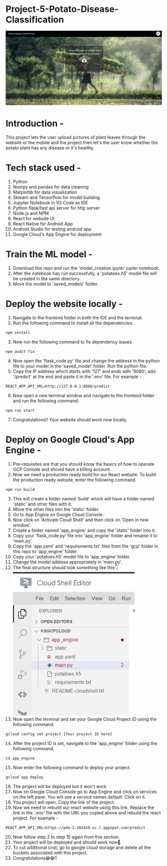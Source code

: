 # Project-5-Potato-Disease-Classification
![](picture.png)

# Introduction - 
This project lets the user upload pictures of plant leaves through the website or the mobile and the project then let's the user know whether the potato plant has any disease or it's healthy.

# Tech stack used - 
1. Python
2. Numpy and pandas for data cleaning
3. Matplotlib for data visualization
4. Sklearn and Tensorflow for model building
5. Jupyter Notebook in VS Code as IDE
6. Python flask/fast api server for http server
7. Node.js and NPM
8. React for website UI
9. React Native for Android App
10. Android Studio for testing android app
11. Google Cloud's App Engine for deployment

# Train the ML model - 
1. Download this repo and run the 'model_creation.ipynb' jupter notebook.
2. After the notebook has run successfully, a 'potatoes.h5' model file will be created in the same directory.
3. Move the model to 'saved_models' folder.

# Deploy the website locally - 
1. Navigate to the frontend folder in both the IDE and the terminal.
2. Run the following command to install all the dependencies.
```
npm install
```
3. Now run the following command to fix dependency issues.
```
npm audit fix
```
4. Now open the 'flask_code.py' file and change the address in the python file to your model in the 'saved_model' folder. Run the python file.
5. Copy the IP address which starts with '127' and ends with '8080', add '/predict' at the end and paste it in the '.env' file. For example - 
```
REACT_APP_API_URL=http://127.0.0.1:8080/predict
```
6. Now open a new terminal window and navigate to the frontend folder and run the following command.
```
npm run start
```
7. Congratulations!! Your website should work now locally.

# Deploy on Google Cloud's App Engine - 
1. Pre-requisites are that you should know the basics of how to operate GCP Console and should have a billing account.
2. Now we need a production ready build for our React website. To build the production ready website, enter the following command.
```
npm run build
```
3. This will create a folder named 'build' which will have a folder named 'static' and other files with it.
4. Move the other files into the 'static' folder.
5. Go to App Engine on Google Cloud Console.
6. Now click on 'Activate Cloud Shell' and then click on 'Open in new window'.
7. Create a folder named 'app_engine' and copy the 'static' folder into it.
8. Copy your 'flask_code.py' file into 'app_engine' folder and rename it to 'main.py'. 
9. Copy the 'app.yaml' and 'requirements.txt' files from the 'gcp' folder in this repo to 'app_engine' folder.
10. Copy your 'potatoes.h5' model file to 'app_engine' folder.
11. Change the model address appropriately in 'main.py'.
12. The final structure should look something like this👇
![](picture2.png)
13. Now open the terminal and set your Google Cloud Project ID using the following command.
```
gcloud config set project [Your project ID here]
```
14. After the project ID is set, navigate to the 'app_engine' folder using the following command.
```
cd app_engine
```
15. Now enter the following command to deploy your project.
```
gcloud app deploy
```
16. The project will be deployed but it won't work
17. Now on Google Cloud Console go to App Engine and click on services on the left pane. You will see a service names default. Click on it.
18. You project will open. Copy the link of the project.
19. Now we need to rebuild our react website using this link. Replace the link in the '.env' file with the URL you copied above and rebuild the react project. For example - 
```
REACT_APP_API_URL=https://pde-2-382419.uc.r.appspot.com/predict
```
20. Now follow step 2 to step 15 again from this section.
21. Your project will be deployed and should work now🥰.
22. To cut additional cost, go to google cloud storage and delete all the buckets associated with this project.
23. Congratulations😁😁!!













